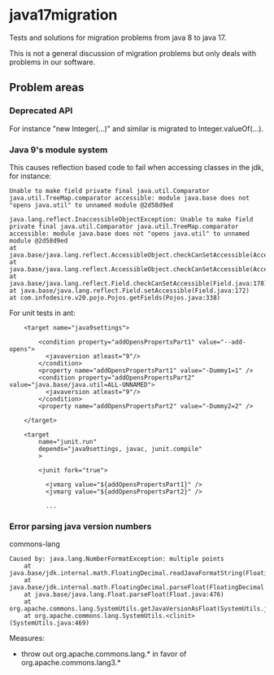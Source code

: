 # java17migration
Tests and solutions for migration problems from java 8 to java 17.

This is not a general discussion of migration problems but
only deals with problems in our software.

## Problem areas

### Deprecated API

For instance "new Integer(...)" and similar is migrated to Integer.valueOf(...).

### Java 9's module system

This causes reflection based code to fail when accessing classes in the 
jdk, for instance:

```
Unable to make field private final java.util.Comparator java.util.TreeMap.comparator accessible: module java.base does not "opens java.util" to unnamed module @2d58d9ed

java.lang.reflect.InaccessibleObjectException: Unable to make field private final java.util.Comparator java.util.TreeMap.comparator accessible: module java.base does not "opens java.util" to unnamed module @2d58d9ed
at java.base/java.lang.reflect.AccessibleObject.checkCanSetAccessible(AccessibleObject.java:354)
at java.base/java.lang.reflect.AccessibleObject.checkCanSetAccessible(AccessibleObject.java:297)
at java.base/java.lang.reflect.Field.checkCanSetAccessible(Field.java:178)
at java.base/java.lang.reflect.Field.setAccessible(Field.java:172)
at com.infodesire.v20.pojo.Pojos.getFields(Pojos.java:338)
```

For unit tests in ant:

```
    <target name="java9settings">
    
        <condition property="addOpensPropertsPart1" value="--add-opens">
          <javaversion atleast="9"/>
        </condition>
        <property name="addOpensPropertsPart1" value="-Dummy1=1" />
        <condition property="addOpensPropertsPart2" value="java.base/java.util=ALL-UNNAMED">
          <javaversion atleast="9"/>
        </condition>
        <property name="addOpensPropertsPart2" value="-Dummy2=2" />
    
    </target>

    <target
        name="junit.run" 
        depends="java9settings, javac, junit.compile"
        >
    
        <junit fork="true">
    
          <jvmarg value="${addOpensPropertsPart1}" />
          <jvmarg value="${addOpensPropertsPart2}" />
          
          ...
```

### Error parsing java version numbers

commons-lang

```
Caused by: java.lang.NumberFormatException: multiple points
	at java.base/jdk.internal.math.FloatingDecimal.readJavaFormatString(FloatingDecimal.java:1914)
	at java.base/jdk.internal.math.FloatingDecimal.parseFloat(FloatingDecimal.java:122)
	at java.base/java.lang.Float.parseFloat(Float.java:476)
	at org.apache.commons.lang.SystemUtils.getJavaVersionAsFloat(SystemUtils.java:756)
	at org.apache.commons.lang.SystemUtils.<clinit>(SystemUtils.java:469)
```

Measures:

* throw out org.apache.commons.lang.* in favor of org.apache.commons.lang3.*